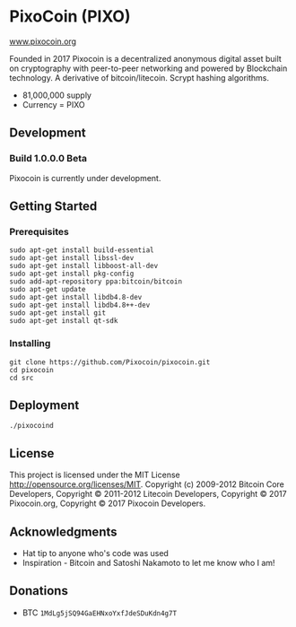 # PixoCoin (PIXO)
www.pixocoin.org

Founded in 2017 Pixocoin is a decentralized anonymous digital asset built on cryptography with peer-to-peer networking and powered by Blockchain technology.  A derivative of bitcoin/litecoin.  Scrypt hashing algorithms.
- 81,000,000 supply
- Currency = PIXO

## Development
### Build 1.0.0.0 Beta
Pixocoin is currently under development.

## Getting Started 

### Prerequisites

```
sudo apt-get install build-essential
sudo apt-get install libssl-dev
sudo apt-get install libboost-all-dev
sudo apt-get install pkg-config
sudo add-apt-repository ppa:bitcoin/bitcoin
sudo apt-get update
sudo apt-get install libdb4.8-dev
sudo apt-get install libdb4.8++-dev
sudo apt-get install git
sudo apt-get install qt-sdk
```

### Installing
```
git clone https://github.com/Pixocoin/pixocoin.git
cd pixocoin
cd src
```
## Deployment

```
./pixocoind
```

## License

This project is licensed under the MIT License http://opensource.org/licenses/MIT.  Copyright (c) 2009-2012 Bitcoin Core Developers, Copyright © 2011-2012 Litecoin Developers, Copyright © 2017 Pixocoin.org, Copyright © 2017 Pixocoin Developers.
## Acknowledgments

* Hat tip to anyone who's code was used
* Inspiration - Bitcoin and Satoshi Nakamoto to let me know who I am!

## Donations

* BTC ```1MdLg5jSQ94GaEHNxoYxfJdeSDuKdn4g7T```

